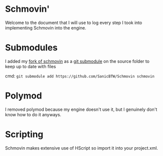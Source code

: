 # Schmovin'

Welcome to the document that I will use to log every step I took into implementing Schmovin into the engine.

# Submodules

I added my [fork of schmovin](https://github.com/SanicBTW/Schmovin) as a [git submodule](https://git-scm.com/book/en/v2/Git-Tools-Submodules) on the source folder to keep up to date with files

cmd: `git submodule add https://github.com/SanicBTW/Schmovin schmovin`

# Polymod

I removed polymod because my engine doesn't use it, but I genuinely don't know how to do it anyways.

# Scripting

Schmovin makes extensive use of HScript so import it into your project.xml.